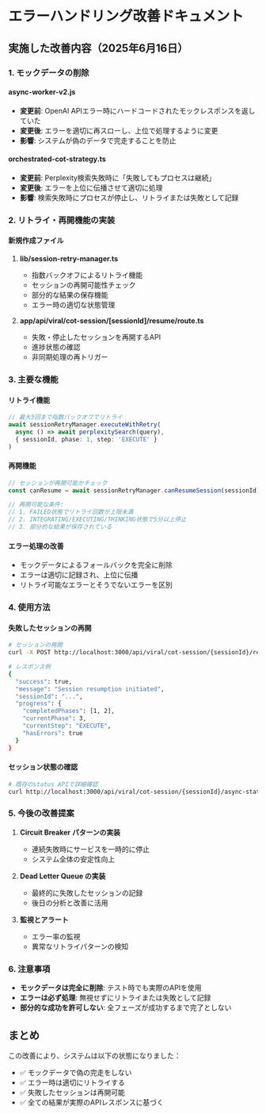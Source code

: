 # エラーハンドリング改善ドキュメント

## 実施した改善内容（2025年6月16日）

### 1. モックデータの削除

#### async-worker-v2.js
- **変更前**: OpenAI APIエラー時にハードコードされたモックレスポンスを返していた
- **変更後**: エラーを適切に再スローし、上位で処理するように変更
- **影響**: システムが偽のデータで完走することを防止

#### orchestrated-cot-strategy.ts
- **変更前**: Perplexity検索失敗時に「失敗してもプロセスは継続」
- **変更後**: エラーを上位に伝播させて適切に処理
- **影響**: 検索失敗時にプロセスが停止し、リトライまたは失敗として記録

### 2. リトライ・再開機能の実装

#### 新規作成ファイル

1. **lib/session-retry-manager.ts**
   - 指数バックオフによるリトライ機能
   - セッションの再開可能性チェック
   - 部分的な結果の保存機能
   - エラー時の適切な状態管理

2. **app/api/viral/cot-session/[sessionId]/resume/route.ts**
   - 失敗・停止したセッションを再開するAPI
   - 進捗状態の確認
   - 非同期処理の再トリガー

### 3. 主要な機能

#### リトライ機能
```typescript
// 最大3回まで指数バックオフでリトライ
await sessionRetryManager.executeWithRetry(
  async () => await perplexitySearch(query),
  { sessionId, phase: 1, step: 'EXECUTE' }
)
```

#### 再開機能
```typescript
// セッションが再開可能かチェック
const canResume = await sessionRetryManager.canResumeSession(sessionId)

// 再開可能な条件:
// 1. FAILED状態でリトライ回数が上限未満
// 2. INTEGRATING/EXECUTING/THINKING状態で5分以上停止
// 3. 部分的な結果が保存されている
```

#### エラー処理の改善
- モックデータによるフォールバックを完全に削除
- エラーは適切に記録され、上位に伝播
- リトライ可能なエラーとそうでないエラーを区別

### 4. 使用方法

#### 失敗したセッションの再開
```bash
# セッションの再開
curl -X POST http://localhost:3000/api/viral/cot-session/{sessionId}/resume

# レスポンス例
{
  "success": true,
  "message": "Session resumption initiated",
  "sessionId": "...",
  "progress": {
    "completedPhases": [1, 2],
    "currentPhase": 3,
    "currentStep": "EXECUTE",
    "hasErrors": true
  }
}
```

#### セッション状態の確認
```bash
# 既存のstatus APIで詳細確認
curl http://localhost:3000/api/viral/cot-session/{sessionId}/async-status
```

### 5. 今後の改善提案

1. **Circuit Breaker パターンの実装**
   - 連続失敗時にサービスを一時的に停止
   - システム全体の安定性向上

2. **Dead Letter Queue の実装**
   - 最終的に失敗したセッションの記録
   - 後日の分析と改善に活用

3. **監視とアラート**
   - エラー率の監視
   - 異常なリトライパターンの検知

### 6. 注意事項

- **モックデータは完全に削除**: テスト時でも実際のAPIを使用
- **エラーは必ず処理**: 無視せずにリトライまたは失敗として記録
- **部分的な成功を許可しない**: 全フェーズが成功するまで完了としない

## まとめ

この改善により、システムは以下の状態になりました：
- ✅ モックデータで偽の完走をしない
- ✅ エラー時は適切にリトライする
- ✅ 失敗したセッションは再開可能
- ✅ 全ての結果が実際のAPIレスポンスに基づく
